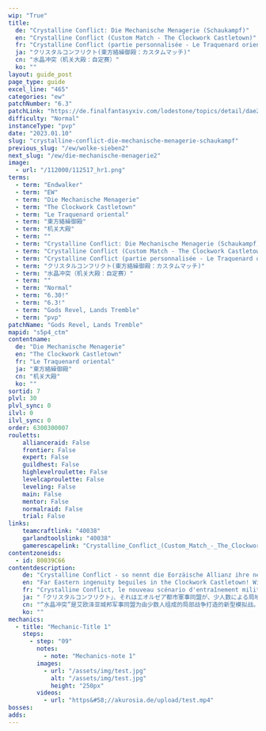 ```yaml
---
wip: "True"
title:
  de: "Crystalline Conflict: Die Mechanische Menagerie (Schaukampf)"
  en: "Crystalline Conflict (Custom Match - The Clockwork Castletown)"
  fr: "Crystalline Conflict (partie personnalisée - Le Traquenard oriental)"
  ja: "クリスタルコンフリクト(東方絡繰御殿：カスタムマッチ)"
  cn: "水晶冲突（机关大殿：自定赛）"
  ko: ""
layout: guide_post
page_type: guide
excel_line: "465"
categories: "ew"
patchNumber: "6.3"
patchLink: "https://de.finalfantasyxiv.com/lodestone/topics/detail/dae2739d1e0f4508dc8bf0f6f30a5f4b50d23d0a"
difficulty: "Normal"
instanceType: "pvp"
date: "2023.01.10"
slug: "crystalline-conflict-die-mechanische-menagerie-schaukampf"
previous_slug: "/ew/wolke-sieben2"
next_slug: "/ew/die-mechanische-menagerie2"
image:
  - url: "/112000/112517_hr1.png"
terms:
  - term: "Endwalker"
  - term: "EW"
  - term: "Die Mechanische Menagerie"
  - term: "The Clockwork Castletown"
  - term: "Le Traquenard oriental"
  - term: "東方絡繰御殿"
  - term: "机关大殿"
  - term: ""
  - term: "Crystalline Conflict: Die Mechanische Menagerie (Schaukampf)"
  - term: "Crystalline Conflict (Custom Match - The Clockwork Castletown)"
  - term: "Crystalline Conflict (partie personnalisée - Le Traquenard oriental)"
  - term: "クリスタルコンフリクト(東方絡繰御殿：カスタムマッチ)"
  - term: "水晶冲突（机关大殿：自定赛）"
  - term: ""
  - term: "Normal"
  - term: "6.30!"
  - term: "6.3!"
  - term: "Gods Revel, Lands Tremble"
  - term: "pvp"
patchName: "Gods Revel, Lands Tremble"
mapid: "s5p4_ctm"
contentname:
  de: "Die Mechanische Menagerie"
  en: "The Clockwork Castletown"
  fr: "Le Traquenard oriental"
  ja: "東方絡繰御殿"
  cn: "机关大殿"
  ko: ""
sortid: 7
plvl: 30
plvl_sync: 0
ilvl: 0
ilvl_sync: 0
order: 6300300007
rouletts:
    allianceraid: False
    frontier: False
    expert: False
    guildhest: False
    highlevelroulette: False
    levelcaproulette: False
    leveling: False
    main: False
    mentor: False
    normalraid: False
    trial: False
links:
    teamcraftlink: "40038"
    garlandtoolslink: "40038"
    gamerescapelink: "Crystalline_Conflict_(Custom_Match_-_The_Clockwork_Castletown)"
contentzoneids:
  - id: 80039C66
contentdescription:
    de: "Crystalline Conflict - so nennt die Eorzäische Allianz ihre neueste Gefechtsübung, die ein Scharmützel zwischen zwei kleinen Trupps simuliert. Es gilt, ein hitziges Schlachtfeld voller magischer Mechanismen zu dominieren und einen Kristall, der das Herzstück der Übung darstellt, sicher an sein Ziel zu bringen!"
    en: "Far Eastern ingenuity beguiles in the Clockwork Castletown! With Astra and Umbra at the mercy of the arena's art and artifice, newcome pups and Wolves' Den regulars alike must keep their wits about them if they are to triumph on an ever-changing battlefield.<br/><br/><br/><br/>At the end of the crystal line, who will stand victorious? Will it be you?"
    fr: "Crystalline Conflict, le nouveau scénario d'entraînement militaire imaginé par l'Alliance éorzéenne, met en scène de petites escouades se livrant de féroces escarmouches. Il ne s'agit pas simplement de vaincre l'équipe adverse, mais d'acheminer une ressource clef unique, le cristal tactique, jusqu'à l'objectif; le tout dans des décors variés, fruits d'un illusionnisme de haut vol. Aux armes, combattants, la victoire se trouve au bout du chemin!"
    ja: "「クリスタルコンフリクト」、それはエオルゼア都市軍事同盟が、少人数による局地戦を想定した新たなる模擬戦である。既存の対人戦闘に、重要物資「タクティカルクリスタル」を確保して目的地に移送するという戦略要素を加味。最新の幻影投射技術で再現された、多彩な環境下で勝利を目指せ！"
    cn: "“水晶冲突”是艾欧泽亚城邦军事同盟为由少数人组成的局部战争打造的新型模拟战。在现有的对人战斗的基础上，增加了确保重要物资“战术水晶”并将其转移到目的地的战略要素。在用最新全息投影技术再现的多彩环境中努力取得胜利吧！"
    ko: ""
mechanics:
  - title: "Mechanic-Title 1"
    steps:
      - step: "09"
        notes:
          - note: "Mechanics-note 1"
        images:
          - url: "/assets/img/test.jpg"
            alt: "/assets/img/test.jpg"
            height: "250px"
        videos:
          - url: "https&#58;//akurosia.de/upload/test.mp4"
bosses:
adds:
---
```

